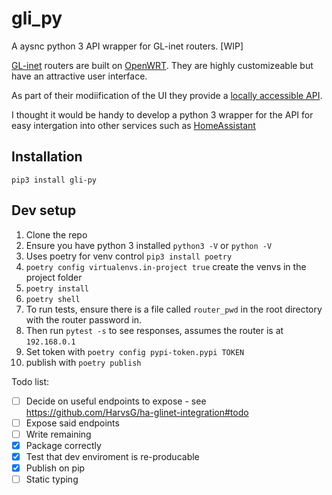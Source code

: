 # gli_py
A aysnc python 3 API wrapper for GL-inet routers. [WIP]

[GL-inet](https://www.gl-inet.com/) routers are built on [OpenWRT](https://openwrt.org/). They are highly customizeable but have an attractive user interface.

As part of their modiification of the UI they provide a [locally accessible API](https://dev.gl-inet.com/api).

I thought it would be handy to develop a python 3 wrapper for the API for easy intergation into other services such as [HomeAssistant](https://www.home-assistant.io/)

## Installation
`pip3 install gli-py`

## Dev setup
1. Clone the repo
2. Ensure you have python 3 installed `python3 -V` or `python -V`
3. Uses poetry for venv control `pip3 install poetry`
4. `poetry config virtualenvs.in-project true` create the venvs in the project folder
5. `poetry install`
6. `poetry shell`
7. To run tests, ensure there is a file called `router_pwd` in the root directory with the router password in.
8. Then run `pytest -s` to see responses, assumes the router is at `192.168.0.1`
9. Set token with `poetry config pypi-token.pypi TOKEN`
10. publish with `poetry publish`

Todo list:
- [ ] Decide on useful endpoints to expose - see https://github.com/HarvsG/ha-glinet-integration#todo
- [ ] Expose said endpoints
- [ ] Write remaining
- [x] Package correctly
- [x] Test that dev enviroment is re-producable
- [x] Publish on pip
- [ ] Static typing
